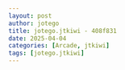 ```yaml
---
layout: post
author: jotego
title: jotego.jtkiwi - 408f831
date: 2025-04-04
categories: [Arcade, jtkiwi]
tags: [jotego.jtkiwi]
---
```


